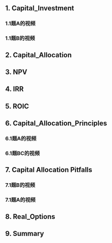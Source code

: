 
## 1. Capital_Investment  
### 1.1题A的视频  
### 1.1题B的视频  

## 2. Capital_Allocation  

## 3. NPV  

## 4. IRR  

## 5. ROIC  

## 6. Capital_Allocation_Principles  
### 6.1题A的视频  
### 6.1题BC的视频  

## 7. Capital Allocation Pitfalls  
### 7.1题B的视频  
### 7.1题A的视频  

## 8. Real_Options  

## 9. Summary